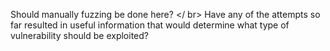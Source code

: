Should manually fuzzing be done here? </ br>
Have any of the attempts so far resulted in useful information that would determine what type of vulnerability should be exploited?
